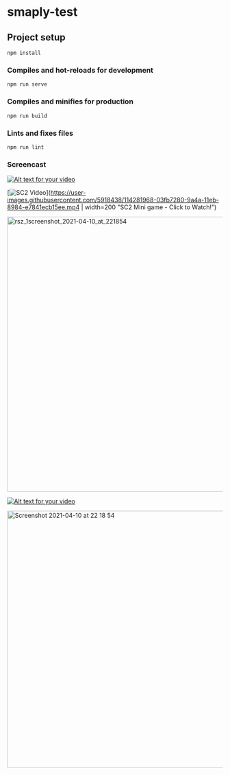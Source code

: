 # smaply-test

## Project setup
```
npm install
```

### Compiles and hot-reloads for development
```
npm run serve
```

### Compiles and minifies for production
```
npm run build
```

### Lints and fixes files
```
npm run lint
```

### Screencast 
[![Alt text for your video](https://user-images.githubusercontent.com/5918438/114282460-d2d07180-9a4c-11eb-88ba-6ade47ab11e6.png)](https://user-images.githubusercontent.com/5918438/114281968-03fb7280-9a4a-11eb-8984-e7841ecb15ee.mp4 "Put hover text here!")


[![SC2 Video](https://user-images.githubusercontent.com/5918438/114282134-c5b28300-9a4a-11eb-93dc-fec78ea3804e.png)](https://user-images.githubusercontent.com/5918438/114281968-03fb7280-9a4a-11eb-8984-e7841ecb15ee.mp4 | width=200 "SC2 Mini game - Click to Watch!")


<img width="641" alt="rsz_1screenshot_2021-04-10_at_221854" src="https://user-images.githubusercontent.com/5918438/114282460-d2d07180-9a4c-11eb-88ba-6ade47ab11e6.png">


[![Alt text for your video](https://user-images.githubusercontent.com/5918438/114282134-c5b28300-9a4a-11eb-93dc-fec78ea3804e.png)](https://user-images.githubusercontent.com/5918438/114281968-03fb7280-9a4a-11eb-8984-e7841ecb15ee.mp4 "Click to watch Screencast")






<img width="600" alt="Screenshot 2021-04-10 at 22 18 54" src="https://user-images.githubusercontent.com/5918438/114282134-c5b28300-9a4a-11eb-93dc-fec78ea3804e.png">
